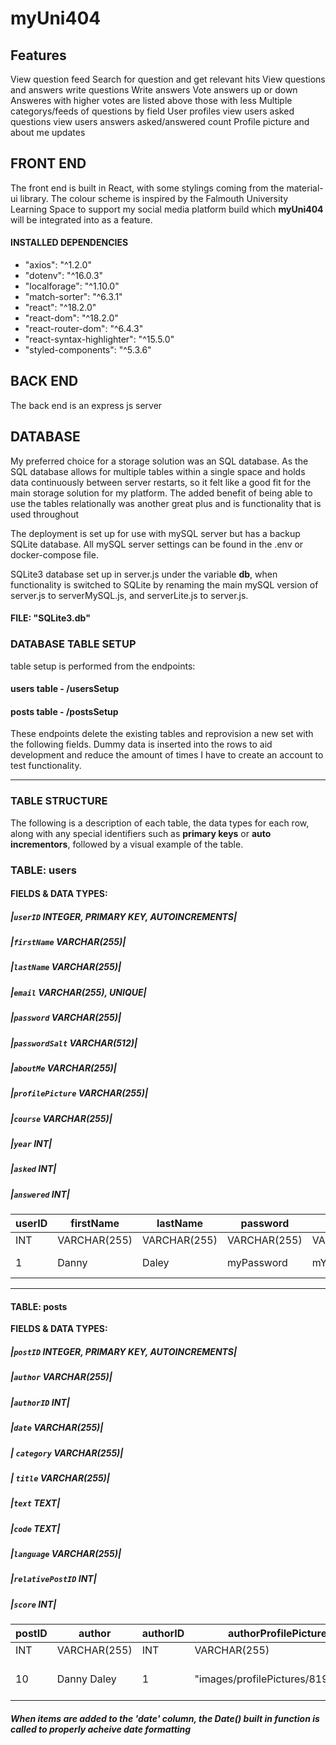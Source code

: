 # myUni404

## Features

View question feed
Search for question and get relevant hits
View questions and answers
write questions
Write answers
Vote answers up or down
Answeres with higher votes are listed above those with less
Multiple categorys/feeds of questions by field
User profiles
view users asked questions
view users answers
asked/answered count
Profile picture and about me updates

## FRONT END

The front end is built in React, with some stylings coming from the material-ui library. The colour scheme is inspired by the Falmouth University Learning Space to support my social media platform build which **myUni404** will be integrated into as a feature.

#### INSTALLED DEPENDENCIES

-   "axios": "^1.2.0"
-   "dotenv": "^16.0.3"
-   "localforage": "^1.10.0"
-   "match-sorter": "^6.3.1"
-   "react": "^18.2.0"
-   "react-dom": "^18.2.0"
-   "react-router-dom": "^6.4.3"
-   "react-syntax-highlighter": "^15.5.0"
-   "styled-components": "^5.3.6"

## BACK END

The back end is an express js server

## DATABASE

My preferred choice for a storage solution was an SQL database. As the SQL database allows for multiple tables within a single space
and holds data continuously between server restarts, so it felt like a good fit for the main storage solution for my platform.
The added benefit of being able to use the tables relationally was another great plus and is functionality that is used throughout

The deployment is set up for use with mySQL server but has a backup SQLite database. All mySQL server settings can be found in the .env or docker-compose file.

SQLite3 database set up in server.js under the variable **db**, when functionality is switched to SQLite by renaming the main mySQL version of server.js to serverMySQL.js, and serverLite.js to server.js.

#### **FILE: "SQLite3.db"**

### **DATABASE TABLE SETUP**

table setup is performed from the endpoints:

#### **users table** - /usersSetup

#### **posts table** - /postsSetup

These endpoints delete the existing tables and reprovision a new set with the following fields. Dummy data is inserted into the rows to aid development and reduce the amount of times I have to create an account to test functionality.

---

### **TABLE STRUCTURE**

The following is a description of each table, the data types for each row, along with any special identifiers such as **primary keys** or **auto incrementors**, followed by a visual example of the table.

### TABLE: users

#### **FIELDS & DATA TYPES:**

##### |`userID` INTEGER, PRIMARY KEY, AUTOINCREMENTS|

##### |`firstName` VARCHAR(255)|

##### |`lastName` VARCHAR(255)|

##### |`email` VARCHAR(255), UNIQUE|

##### |`password` VARCHAR(255)|

##### |`passwordSalt` VARCHAR(512)|

##### |`aboutMe` VARCHAR(255)|

##### |`profilePicture` VARCHAR(255)|

##### |`course` VARCHAR(255)|

##### |`year` INT|

##### |`asked` INT|

##### |`answered` INT|

| userID | firstName    | lastName     | password     | passwordSalt     | aboutMe                   | profilePicture  | course       | year | asked | answered |
| ------ | ------------ | ------------ | ------------ | ---------------- | ------------------------- | --------------- | ------------ | ---- | ----- | -------- |
| INT    | VARCHAR(255) | VARCHAR(255) | VARCHAR(255) | VARCHAR(255)     | VARCHAR(255)              | VARCHAR(255)    | VARCHAR(255) | INT  | INT   | INT      |
| 1      | Danny        | Daley        | myPassword   | mYhAsHeDpAsSwOrD | This is my about me text! | Web Development | 3            | 1    | 4     | 2        |

---

#### TABLE: posts

**FIELDS & DATA TYPES:**

##### |`postID` INTEGER, PRIMARY KEY, AUTOINCREMENTS|

##### |`author` VARCHAR(255)|

##### |`authorID` INT|

##### |`date` VARCHAR(255)|

##### | `category` VARCHAR(255)|

##### | `title` VARCHAR(255)|

##### |`text` TEXT|

##### |`code` TEXT|

##### |`language` VARCHAR(255)|

##### |`relativePostID` INT|

##### |`score` INT|

| postID | author       | authorID | authorProfilePicture              | date         | category     | title                   | text              | code                | language     | score |
| ------ | ------------ | -------- | --------------------------------- | ------------ | ------------ | ----------------------- | ----------------- | ------------------- | ------------ | ----- |
| INT    | VARCHAR(255) | INT      | VARCHAR(255)                      | VARCHAR(255) | VARCHAR(255) | VARCHAR(255)            | TEXT              | TEXT                | VARCHAR(255) | INT   |
| 10     | Danny Daley  | 1        | "images/profilePictures/8197.png" | "2022-12-01" | Web          | "Cant center this div!" | "How do I Cen..." | <div margin:center> | HTML         | 3     |

#### **_When items are added to the 'date' column, the Date() built in function is called to properly acheive date formatting_**
